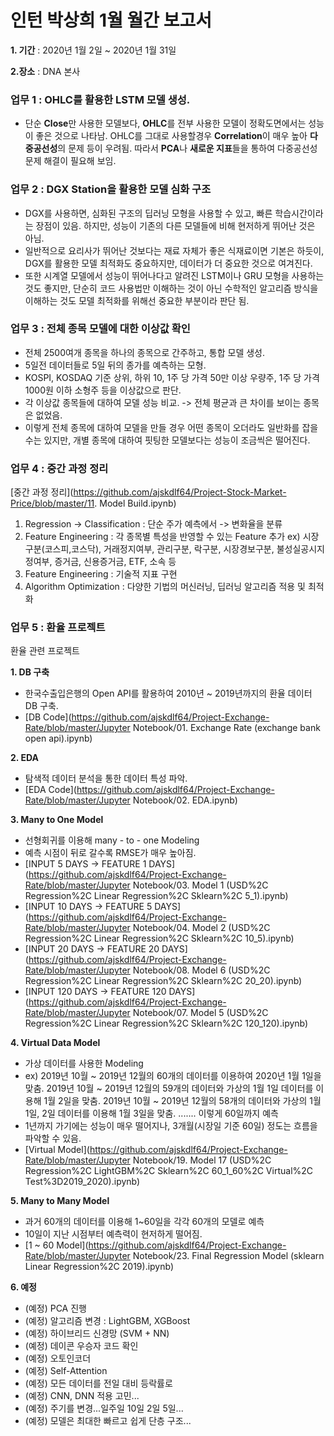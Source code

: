# 인턴 박상희 1월 월간 보고서

**1. 기간** : 2020년 1월 2일 ~ 2020년 1월 31일

**2.장소** : DNA 본사

### 업무 1 : OHLC를 활용한 LSTM 모델 생성.

- 단순 **Close**만 사용한 모델보다, **OHLC**를 전부 사용한 모델이 정확도면에서는 성능이 좋은 것으로 나타남. OHLC를 그대로 사용할경우 **Correlation**이 매우 높아 **다중공선성**의 문제 등이 우려됨. 따라서 **PCA**나 **새로운 지표**들을 통하여 다중공선성 문제 해결이 필요해 보임.

### 업무 2 : DGX Station을 활용한 모델 심화 구조

- DGX를 사용하면, 심화된 구조의 딥러닝 모형을 사용할 수 있고, 빠른 학습시간이라는 장점이 있음. 하지만, 성능이 기존의 다른 모델들에 비해 현저하게 뛰어난 것은 아님.
- 일반적으로 요리사가 뛰어난 것보다는 재료 자체가 좋은 식재료이면 기본은 하듯이, DGX를 활용한 모델 최적화도 중요하지만, 데이터가 더 중요한 것으로 여겨진다.
- 또한 시계열 모델에서 성능이 뛰어나다고 알려진 LSTM이나 GRU 모형을 사용하는 것도 좋지만, 단순히 코드 사용법만 이해하는 것이 아닌 수학적인 알고리즘 방식을 이해하는 것도 모델 최적화를 위해선 중요한 부분이라 판단 됨.

### 업무 3 : 전체 종목 모델에 대한 이상값 확인

- 전체 2500여개 종목을 하나의 종목으로 간주하고, 통합 모델 생성.
- 5일전 데이터들로 5일 뒤의 종가를 예측하는 모형.
- KOSPI, KOSDAQ 기준 상위, 하위 10, 1주 당 가격 50만 이상 우량주, 1주 당 가격 1000원 이하 소형주 등을 이상값으로 판단.
- 각 이상값 종목들에 대하여 모델 성능 비교. -> 전체 평균과 큰 차이를 보이는 종목은 없었음.
- 이렇게 전체 종목에 대하여 모델을 만들 경우 어떤 종목이 오더라도 일반화를 잡을 수는 있지만, 개별 종목에 대하여 핏팅한 모델보다는 성능이 조금씩은 떨어진다.

### 업무 4 : 중간 과정 정리

[중간 과정 정리](https://github.com/ajskdlf64/Project-Stock-Market-Price/blob/master/11. Model Build.ipynb)

1. Regression -> Classification : 단순 주가 예측에서 -> 변화율을 분류
2. Feature Engineering : 각 종목별 특성을 반영할 수 있는 Feature 추가 ex) 시장구분(코스피,코스닥), 거래정지여부, 관리구분, 락구분, 시장경보구분, 불성실공시지정여부, 증거금, 신용증거금, ETF, 소속 등
3. Feature Engineering : 기술적 지표 구현
4. Algorithm Optimization : 다양한 기법의 머신러닝, 딥러닝 알고리즘 적용 및 최적화

### 업무 5 : 환율 프로젝트

환율 관련 프로젝트

**1. DB 구축**

- 한국수출입은행의 Open API를 활용하여 2010년 ~ 2019년까지의 환율 데이터 DB 구축.
- [DB Code](https://github.com/ajskdlf64/Project-Exchange-Rate/blob/master/Jupyter Notebook/01. Exchange Rate (exchange bank open api).ipynb)

**2. EDA**

- 탐색적 데이터 분석을 통한 데이터 특성 파악.
- [EDA Code](https://github.com/ajskdlf64/Project-Exchange-Rate/blob/master/Jupyter Notebook/02. EDA.ipynb)

**3. Many to One Model**

- 선형회귀를 이용해 many - to - one Modeling
- 예측 시점이 뒤로 갈수록 RMSE가 매우 높아짐.
- [INPUT 5 DAYS -> FEATURE 1 DAYS](https://github.com/ajskdlf64/Project-Exchange-Rate/blob/master/Jupyter Notebook/03. Model 1  (USD%2C Regression%2C  Linear Regression%2C Sklearn%2C 5_1).ipynb)
- [INPUT 10 DAYS -> FEATURE 5 DAYS](https://github.com/ajskdlf64/Project-Exchange-Rate/blob/master/Jupyter Notebook/04. Model 2  (USD%2C Regression%2C  Linear Regression%2C Sklearn%2C 10_5).ipynb)
- [INPUT 20 DAYS -> FEATURE 20 DAYS](https://github.com/ajskdlf64/Project-Exchange-Rate/blob/master/Jupyter Notebook/08. Model 6  (USD%2C Regression%2C  Linear Regression%2C Sklearn%2C 20_20).ipynb)
- [INPUT 120 DAYS -> FEATURE 120 DAYS](https://github.com/ajskdlf64/Project-Exchange-Rate/blob/master/Jupyter Notebook/07. Model 5  (USD%2C Regression%2C  Linear Regression%2C Sklearn%2C 120_120).ipynb)

**4. Virtual Data Model**

- 가상 데이터를 사용한 Modeling
- ex) 2019년 10월 ~ 2019년 12월의 60개의 데이터를 이용하여 2020년 1월 1일을 맞춤. 2019년 10월 ~ 2019년 12월의 59개의 데이터와 가상의 1월 1일 데이터를 이용해 1월 2일을 맞춤. 2019년 10월 ~ 2019년 12월의 58개의 데이터와 가상의 1월 1일, 2일 데이터를 이용해 1월 3일을 맞춤. ....... 이렇게 60일까지 예측
- 1년까지 가기에는 성능이 매우 떨어지나, 3개월(시장일 기준 60일) 정도는 흐름을 파악할 수 있음.
- [Virtual Model](https://github.com/ajskdlf64/Project-Exchange-Rate/blob/master/Jupyter Notebook/19. Model 17  (USD%2C Regression%2C LightGBM%2C Sklearn%2C 60_1_60%2C Virtual%2C Test%3D2019_2020).ipynb)

**5. Many to Many Model**

- 과거 60개의 데이터를 이용해 1~60일을 각각 60개의 모델로 예측
- 10일이 지난 시점부터 예측력이 현저하게 떨어짐.
- [1 ~ 60 Model](https://github.com/ajskdlf64/Project-Exchange-Rate/blob/master/Jupyter Notebook/23. Final Regression Model (sklearn Linear Regression%2C 2019).ipynb)

**6. 예정**

- (예정) PCA 진행
- (예정) 알고리즘 변경 : LightGBM, XGBoost
- (예정) 하이브리드 신경망 (SVM + NN)
- (예정) 데이콘 우승자 코드 확인
- (예정) 오토인코더
- (예정) Self-Attention
- (예정) 모든 데이터를 전일 대비 등락률로
- (예정) CNN, DNN 적용 고민...
- (예정) 주기를 변경...일주일 10일 2일 5일...
- (예정) 모델은 최대한 빠르고 쉽게 단층 구조...